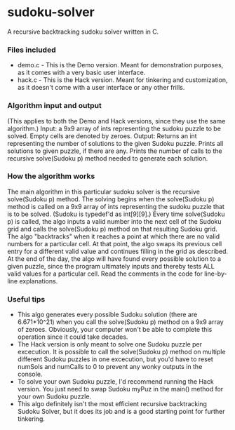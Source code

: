 sudoku-solver
=============

A recursive backtracking sudoku solver written in C.

<h3>Files included</h3>
<ul>
<li>demo.c - This is the Demo version. Meant for demonstration purposes, as it comes with a very basic user interface.
<li>hack.c - This is the Hack version. Meant for tinkering and customization, as it doesn't come with a user interface or any other frills. 
</ul>

<h3>Algorithm input and output</h3>
(This applies to both the Demo and Hack versions, since they use the same algorithm.)
Input: a 9x9 array of ints representing the sudoku puzzle to be solved. Empty cells are denoted by zeroes.
Output: Returns an int representing the number of solutions to the given Sudoku puzzle. Prints all solutions to given puzzle, if there are any. Prints the number of calls to the recursive solve(Sudoku p) method needed to generate each solution.

<h3>How the algorithm works</h3>
The main algorithm in this particular sudoku solver is the recursive solve(Sudoku p) method. The solving begins when the solve(Sudoku p) method is called on a 9x9 array of ints representing the sudoku puzzle that is to be solved. (Sudoku is typedef'd as int[9][9].) Every time solve(Sudoku p) is called, the algo inputs a valid number into the next cell of the Sudoku grid and calls the solve(Sudoku p) method on that resulting Sudoku grid. The algo "backtracks" when it reaches a point at which there are no valid numbers for a particular cell. At that point, the algo swaps its previous cell entry for a different valid value and continues filling in the grid as described. At the end of the day, the algo will have found every possible solution to a given puzzle, since the program ultimately inputs and thereby tests ALL valid values for a particular cell. Read the comments in the code for line-by-line explanations.

<h3>Useful tips</h3>
<ul>
<li>This algo generates every possible Sudoku solution (there are 6.671*10^21) when you call the solve(Sudoku p) method on a 9x9 array of zeroes. Obviously, your computer won't be able to complete this operation since it could take decades.
<li>The Hack version is only meant to solve one Sudoku puzzle per excecution. It is possible to call the solve(Sudoku p) method on multiple different Sudoku puzzles in one excecution, but you'd have to reset numSols and numCalls to 0 to prevent any wonky outputs in the console.
<li>To solve your own Sudoku puzzle, I'd recommend running the Hack version. You just need to swap Sudoku myPuz in the main() method for your own Sudoku puzzle.
<li>This algo definitely isn't the most efficient recursive backtracking Sudoku Solver, but it does its job and is a good starting point for further tinkering.
</ul>
